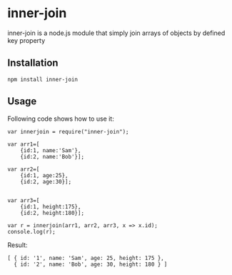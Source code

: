 # inner-join

inner-join is a node.js module that simply join arrays of objects by defined key property

## Installation
`npm install inner-join`

## Usage
Following code shows how to use it:

	var innerjoin = require("inner-join");

	var arr1=[
		{id:1, name:'Sam'},
		{id:2, name:'Bob'}];
		
	var arr2=[
		{id:1, age:25},
		{id:2, age:30}];
		
		
	var arr3=[
		{id:1, height:175},
		{id:2, height:180}];

	var r = innerjoin(arr1, arr2, arr3, x => x.id);
	console.log(r);

Result:

	[ { id: '1', name: 'Sam', age: 25, height: 175 },
	  { id: '2', name: 'Bob', age: 30, height: 180 } ]
